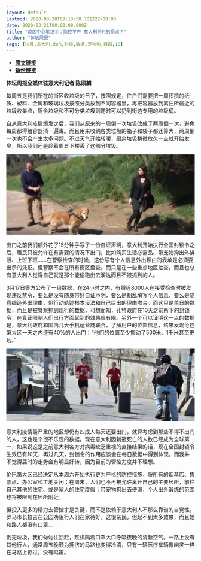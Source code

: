 ```yaml
---
layout: default
Lastmod: 2020-03-28T09:13:58.701222+00:00
date: 2020-03-21T00:00:00.000Z
title: "疫区中心笔记⑨：防控不严 意大利何时到拐点？"
author: "体坛周报"
tags: [垃圾,意大利,出门,封锁,数据,宠物狗,容器,10]
---
```


* [**原文链接**](http://www.titan24.com/publish/app/data/2020/03/21/310466/os_news.html)
* [**备份链接**](http://archive.ph/hF7Pr)


**体坛周报全媒体驻意大利记者 陈硕麟**

每周五是我们所在的街区收垃圾的日子，按照规定，住户们需要把一周积攒的纸质、塑料、金属和玻璃垃圾按照分类放到不同容器里，再把容器放到离住所最近的垃圾收集点，厨余垃圾和不可分类垃圾则随时可以扔到街边专用的垃圾桶。

自从意大利疫情爆发之后，我们从原来的一周倒一次垃圾改成了两周倒一次，避免每周都得给容器消一遍毒。而且用来收纳各类垃圾的箱子和袋子都还算大，两周倒一次也不会产生太多问题。不过天气开始转暖，厨余垃圾稍微放久一点就开始发臭，所以我们还是趁着周五下楼丢了这部分垃圾。

![WechatIMG6.jpeg](/images/post/67162f16201340051c73d32c46473493.jpeg)

出门之前我们额外花了15分钟手写了一份自证声明，意大利开始执行全国封锁令之后，居民只被允许在有需要的情况下出门，比如购买生活必需品、带宠物狗出外排泄、上班下班……在警察检查的时候，这份写有个人信息外出理由的表单是必须要出示的凭证。但警察不会在所有街区盘查，而只是在一些重点地区抽查，而且也总有意大利人觉得自己就是那个能偷跑出去溜达而且不被抓到的人。

3月17日警方公布了一组数据，在24小时之内，有将近8000人在接受检查时被发现违反禁令，要么是没有随身带好自证声明，要么是胡乱填写个人信息，要么是随意编造外出理由，但行动轨迹根本没法和自己给出的理由吻合。而这只是单日的数据，而且是被警察抓到现行的数据，可想而知，孔特政府在10天之前所下的封锁令，在真正限制人们出行方面起到的效果很有限。另外一个可以证明这一点的数据是，意大利政府和国内几大手机运营商联合，了解用户的位置信息，结果发现伦巴第大区一天之内还有40%的人出门：“他们的位置至少挪动了500米、1千米甚至更远。”

![WechatIMG4.jpeg](/images/post/fb4013c6b1d2658722eeef39cc7fba33.jpeg)

意大利疫情最严重的地区却仍有四成人每天还要出门，就算考虑到那些不得不出门的人，这也是个很不乐观的数据。现在意大利因新冠死亡的人数已经成为全球第一，如果说这是之前意大利各方对病毒缺乏重视的直接结果的话，现在全国封锁令生效已有10天，再过几天，封锁令的作用应该会在每日数据中得到体现。而我并不觉得届时的走势会有明显好转，因为目前的管控力度并不理想。

伦巴第大区已经决定从本周六开始执行更为严格的防控措施，将所有的烟草店、售票点、办公室和工地关闭；在周末，人们也不再被允许离开自己的主要居所，前往自己其他的住宅、或是家人的住宅度假；带宠物狗出去便溺，个人出外锻炼的范围也将被限制在居所附近。

但投入更多的精力去管控才是关键，而不是依赖于意大利人不那么靠谱的自觉性。罗马市长拉吉在公园劝阻行人们在家待好，这很亲民，但起不到太多效果，而且她和路人都没有口罩…

倒完垃圾，我们匆匆往回赶，趁机隔着口罩大口呼吸夜晚的清新空气。一路上没有其他行人，通常周五晚颇为拥挤的马路也变得冷清，只有一辆医疗车辆像幽灵一样在马路上掠过，没有鸣笛。

